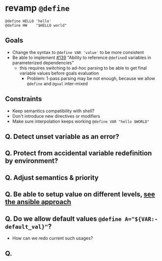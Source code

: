 # revamp `@define`

```shell
@define HELLO 'hello'
@define HW    "$HELLO world"
```

## Goals
- Change the syntax to `@define VAR 'value'` to be more consistent
- Be able to implement [#139](https://github.com/xonixx/makesure/issues/139) "Ability to reference `@define`d variables in parameterized dependencies"
  - this requires switching to ad-hoc parsing to be able to get final variable values before goals evaluation
    - Problem: 1-pass parsing may be not enough, because we allow `@define` and `@goal` inter-mixed

## Constraints
- Keep semantics compatibility with shell?
- Don't introduce new directives or modifiers
- Make sure interpolation keeps working `@define VAR "hello $WORLD"`


## Q. Detect unset variable as an error?
## Q. Protect from accidental variable redefinition by environment?


## Q. Adjust semantics & priority

## Q. Be able to setup value on different levels, [see the ansible approach](https://docs.ansible.com/ansible/latest/playbook_guide/playbooks_variables.html#variable-precedence-where-should-i-put-a-variable)

## Q. Do we allow default values `@define A="${VAR:-default_val}"`?

- How can we redo current such usages?

## Q. 
        
